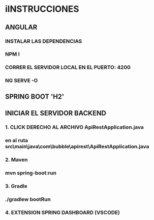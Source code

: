 # iINSTRUCCIONES

## ANGULAR
### INSTALAR LAS DEPENDENCIAS
### NPM I 
### CORRER EL SERVIDOR LOCAL EN EL PUERTO: 4200
### NG SERVE -O


##   SPRING BOOT 'H2'
##   INICIAR EL SERVIDOR BACKEND
### 1. CLICK DERECHO AL ARCHIVO ApiRestApplication.java 
###    en al ruta  src\main\java\com\bubble\apirest\ApiRestApplication.java
### 2. Maven
###    mvn spring-boot:run
### 3. Gradle
###    ./gradlew bootRun
### 4. EXTENSION SPRING DASHBOARD (VSCODE)